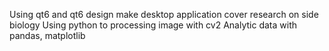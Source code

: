 Using qt6 and qt6 design make desktop application cover research on side biology
Using python to processing image with cv2
Analytic data with pandas, matplotlib

